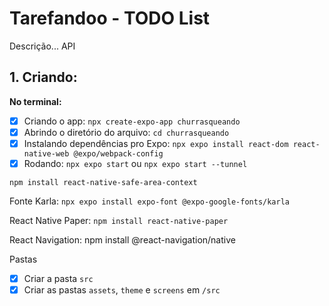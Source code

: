 # Tarefandoo - TODO List
Descrição... API

## 1. Criando:
**No terminal:**
- [x] Criando o app: `npx create-expo-app churrasqueando`
- [x] Abrindo o diretório do arquivo: `cd churrasqueando`
- [x] Instalando dependências pro Expo: `npx expo install react-dom react-native-web @expo/webpack-config`
- [x] Rodando: `npx expo start` ou `npx expo start --tunnel`

`npm install react-native-safe-area-context`

Fonte Karla:
`npx expo install expo-font @expo-google-fonts/karla`

React Native Paper:
`npm install react-native-paper`



React Navigation:
npm install @react-navigation/native


Pastas 
- [x] Criar a pasta `src` 
- [x] Criar as pastas `assets`, `theme` e `screens` em `/src` 